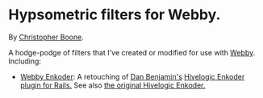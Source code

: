 # Hypsometric filters for Webby.

By [Christopher Boone][Hpm].

A hodge-podge of filters that I've created or modified for use with [Webby][]. Including:

- [Webby Enkoder][]: A retouching of [Dan Benjamin's][Dan Benjamin] [Hivelogic Enkoder plugin for Rails.][h-e-r] See also [the original Hivelogic Enkoder.][h-e]


[Hpm]: http://hypsometry.com
[Webby]: http://github.com/TwP/webby
[Dan Benjamin]: http://github.com/dan
[h-e-r]: http://github.com/dan/hivelogic-enkoder-rails
[h-e]: http://hivelogic.com/enkoder
[Webby Enkoder]: http://github.com/cboone